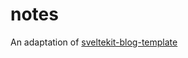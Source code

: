 # notes
An adaptation of [sveltekit-blog-template](https://github.com/mattjennings/sveltekit-blog-template)
